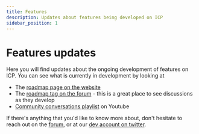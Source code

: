 ```yaml
---
title: Features
description: Updates about features being developed on ICP
sidebar_position: 1
---
```


# Features updates

Here you will find updates about the ongoing development of features on ICP. You can see what is currently in development by looking at
- The [roadmap page on the website](/roadmap/)
- The [roadmap tag on the forum](https://forum.dfinity.org/c/roadmap/29) - this is a great place to see discussions as they develop
- [Community conversations playlist](https://youtube.com/playlist?list=PLuhDt1vhGcrdQu9Hw8eLDV9OTZXE5lklI) on Youtube

If there's anything that you'd like to know more about, don't hesitate to reach out on the [forum](https://forum.dfinity.org/), or at our [dev account on twitter](https://twitter.com/DFINITYDev).